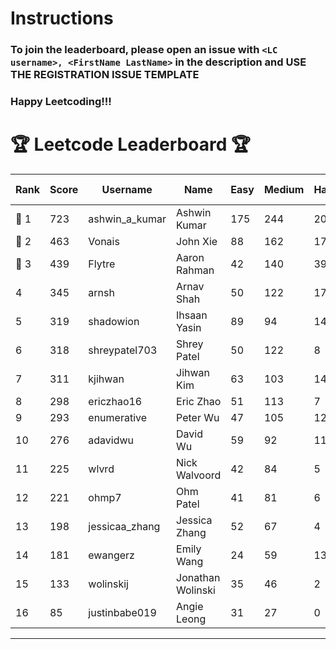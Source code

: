 # Instructions
### To join the leaderboard, please open an issue with `<LC username>, <FirstName LastName>` in the description and USE THE REGISTRATION ISSUE TEMPLATE
### Happy Leetcoding!!!


# 🏆 Leetcode Leaderboard 🏆

| Rank | Score | Username       | Name | Easy | Medium | Hard | Problems Solved |
|------|----------------|-----------------|-------------------|--------------|--------------|--------------|--------------|
| 🥇 1 | 723 | ashwin_a_kumar | Ashwin Kumar | 175 | 244 | 20 | 439 |
| 🥈 2 | 463 | Vonais | John Xie | 88 | 162 | 17 | 267 |
| 🥉 3 | 439 | Flytre | Aaron Rahman | 42 | 140 | 39 | 221 |
| 4 | 345 | arnsh | Arnav Shah | 50 | 122 | 17 | 189 |
| 5 | 319 | shadowion | Ihsaan Yasin | 89 | 94 | 14 | 197 |
| 6 | 318 | shreypatel703 | Shrey Patel | 50 | 122 | 8 | 180 |
| 7 | 311 | kjihwan | Jihwan Kim | 63 | 103 | 14 | 180 |
| 8 | 298 | ericzhao16 | Eric Zhao | 51 | 113 | 7 | 171 |
| 9 | 293 | enumerative | Peter Wu | 47 | 105 | 12 | 164 |
| 10 | 276 | adavidwu | David Wu | 59 | 92 | 11 | 162 |
| 11 | 225 | wlvrd | Nick Walvoord | 42 | 84 | 5 | 131 |
| 12 | 221 | ohmp7 | Ohm Patel | 41 | 81 | 6 | 128 |
| 13 | 198 | jessicaa_zhang | Jessica Zhang | 52 | 67 | 4 | 123 |
| 14 | 181 | ewangerz | Emily Wang | 24 | 59 | 13 | 96 |
| 15 | 133 | wolinskij | Jonathan Wolinski | 35 | 46 | 2 | 83 |
| 16 | 85 | justinbabe019 | Angie Leong | 31 | 27 | 0 | 58 |
---